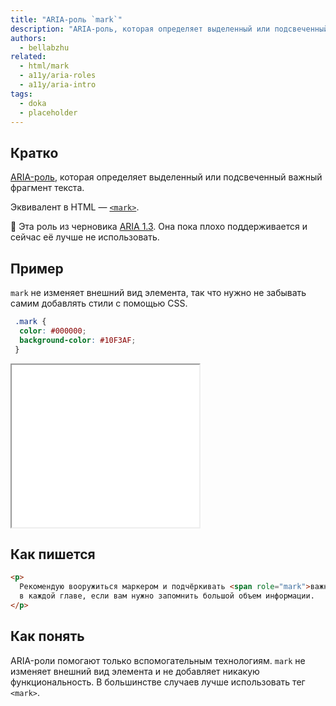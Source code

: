 ```yaml
---
title: "ARIA-роль `mark`"
description: "ARIA-роль, которая определяет выделенный или подсвеченный важный фрагмент текста."
authors:
  - bellabzhu
related:
  - html/mark
  - a11y/aria-roles
  - a11y/aria-intro
tags:
  - doka
  - placeholder
---
```


## Кратко

[ARIA-роль](/a11y/aria-roles/#ustarevshie-i-nestandartnye-roli), которая определяет выделенный или подсвеченный важный фрагмент текста.

Эквивалент в HTML — [`<mark>`](/html/mark/).

<aside>

👶 Эта роль из черновика [ARIA 1.3](https://w3c.github.io/aria/). Она пока плохо поддерживается и сейчас её лучше не использовать.

</aside>

## Пример

`mark` не изменяет внешний вид элемента, так что нужно не забывать самим добавлять стили с помощью CSS.

```css
 .mark {
  color: #000000;
  background-color: #10F3AF;
 }
 ```

<iframe title="Элементы с ролью mark и кастомными стилями" src="demos/text-with-role-mark/" height="260px"></iframe>

## Как пишется

```html
<p>
  Рекомендую вооружиться маркером и подчёркивать <span role="mark">важные мысли</span>
  в каждой главе, если вам нужно запомнить большой объем информации.
</p>
```

## Как понять

ARIA-роли помогают только вспомогательным технологиям. `mark` не изменяет внешний вид элемента и не добавляет никакую функциональность. В большинстве случаев лучше использовать тег `<mark>`.
